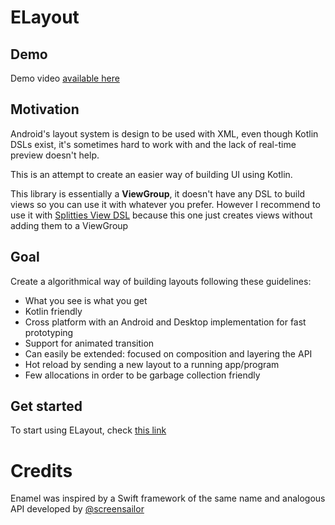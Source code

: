 # ELayout
## Demo
Demo video [available here](https://www.youtube.com/watch?v=MmUCau26tLg)
## Motivation

Android's layout system is design to be used with XML, even though Kotlin DSLs exist, it's sometimes hard to work with and the lack of real-time preview doesn't help.

This is an attempt to create an easier way of building UI using Kotlin.  

This library is essentially a **ViewGroup**, it doesn't have any DSL to build views so you can use it with whatever you prefer. However I recommend to use it with [Splitties View DSL](https://github.com/LouisCAD/Splitties) because this one just creates views without adding them to a ViewGroup   

## Goal
Create a algorithmical way of building layouts following these guidelines:
- What you see is what you get
- Kotlin friendly
- Cross platform with an Android and Desktop implementation for fast prototyping
- Support for animated transition
- Can easily be extended: focused on composition and layering the API
- Hot reload by sending a new layout to a running app/program
- Few allocations in order to be garbage collection friendly

## Get started

To start using ELayout, check [this link](https://github.com/benoitthore/Enamel/blob/master/docs/get-started.md) 

# Credits
Enamel was inspired by a Swift framework of the same name and analogous API developed by [@screensailor](https://github.com/screensailor)
